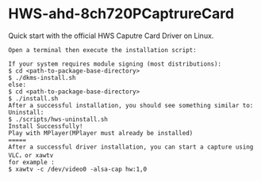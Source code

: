 # HWS-ahd-8ch720PCaptrureCard  
Quick start with the official  HWS  Caputre Card Driver on Linux.    
  
    Open a terminal then execute the installation script:  

    If your system requires module signing (most distributions):  
    $ cd <path-to-package-base-directory>  
    $ ./dkms-install.sh  
    else:  
    $ cd <path-to-package-base-directory>  
    $ ./install.sh  
    After a successful installation, you should see something similar to:  
    Uninstall:  
    $ ./scripts/hws-uninstall.sh  
    Install Successfully!  
    Play with MPlayer(MPlayer must already be installed)  
    =====  
    After a successful driver installation, you can start a capture using VLC，or xawtv    
    for example :  
    $ xawtv -c /dev/video0 -alsa-cap hw:1,0     
